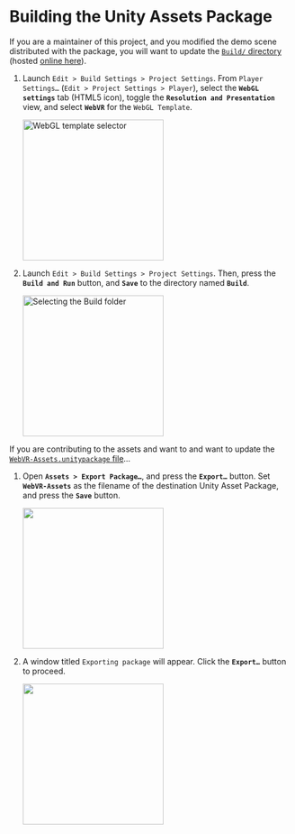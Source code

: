 # Building the Unity Assets Package

If you are a maintainer of this project, and you modified the demo scene distributed with the package, you will want to update the [`Build/` directory](https://github.com/caseyyee/unity-webvr-export/tree/master/Build/) (hosted [online here](https://caseyyee.github.io/unity-webvr-export/Build/)).

1. Launch `Edit > Build Settings > Project Settings`. From `Player Settings…` (`Edit > Project Settings > Player`), select the **`WebGL settings`** tab (HTML5 icon), toggle the **`Resolution and Presentation`** view, and select **`WebVR`** for the `WebGL Template`.

    <img alt="WebGL template selector" src="https://raw.githubusercontent.com/caseyyee/unity-webvr-export/master/img/webgl-template.png" width="250">

2. Launch `Edit > Build Settings > Project Settings`. Then, press the **`Build and Run`** button, and **`Save`** to the directory named **`Build`**.

    <img alt="Selecting the Build folder" src="https://raw.githubusercontent.com/caseyyee/unity-webvr-export/master/img/build-webgl.png" width="250">

If you are contributing to the assets and want to and want to update the [`WebVR-Assets.unitypackage` file](https://github.com/caseyyee/unity-webvr-export/blob/master/WebVR-Assets.unitypackage)...

1. Open **`Assets > Export Package…`**, and press the **`Export…`** button. Set **`WebVR-Assets`** as the filename of the destination Unity Asset Package, and press the **`Save`** button.

    <img alt="" src="https://raw.githubusercontent.com/caseyyee/unity-webvr-export/master/img/export-asset-package.png" width="250">

2. A window titled `Exporting package` will appear. Click the **`Export…`** button to proceed.

    <img src="https://raw.githubusercontent.com/caseyyee/unity-webvr-export/master/img/exporting-asset-package.png" width="250">